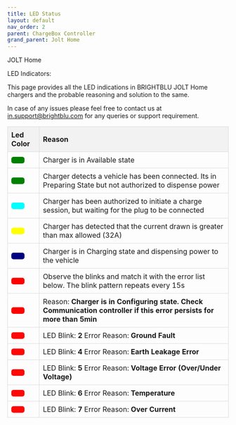 ```yaml
---
title: LED Status
layout: default
nav_order: 2
parent: ChargeBox Controller
grand_parent: Jolt Home
---
```


JOLT Home

LED Indicators:

This page provides all the LED indications in BRIGHTBLU JOLT Home chargers and the probable reasoning and solution to the same.

In case of any issues please feel free to contact us at in.support@brightblu.com for any queries or support requirement.

<!-- | Led Color | Reason |
| :--- | :--- |
| UnderVoltage | BRIGHTBLU Chargers support an input supply value of +/- 20% of 230V |
| OverVoltage | BRIGHTBLU Chargers support an input supply value of +/- 20% of 230V |
| OverCurrentFailure | Charger has detected that the current drawn is greater than max allowed (32A) |
| HighTemperature | Charger Temperature sensor detects an internal temperature greater than 80°C and has shut down to prevent further damage. |
| GroundFailure | Neutral - Earth Voltage has exceeded permissible values (Maximum allowed 8V) |
| OtherError: | Includes the following sub-errors (vendorErrorCode): |
| &nbsp;&nbsp;•EmergencyButton | Emergency Button is pressed |
| &nbsp;&nbsp;•InputFrequencyError | Frequency of Input Supply is not between 50/60 Hz |
| &nbsp;&nbsp;•EarthLeakageError | A current leakage of either 30mA AC or 6mA DC has been detected |
| &nbsp;&nbsp;•PowerFailure | Loss of input supply power(Will only work with BRIGHTBLU POWER BACKUP systems) |
| &nbsp;&nbsp;•ModBusComsFailure | Loss of communication with Energy Meter |
| &nbsp;&nbsp;•VPRError | Input Supply error (Phase Reversal or Asymetrical input supply)(Mostly with 3 Phase) |
| &nbsp;&nbsp;•SDCardFailure | Internal SD Card error(Logging and OTA updates disabled but charger will function normally otherwise) | -->

<!--
<table>
  <thead>
    <tr>
      <th>Led Color</th>
      <th>Reason</th>
    </tr>
  </thead>
  <tbody>
    <tr style="color: Green;">
      <td style="text-shadow: 1px 1px 1px black;">- - -</td>
      <td>If the LED indication is GREEN and Stable, the charger is in Available state</td>
    </tr>
        <tr  >
      <td style="text-shadow: 1px 1px 1px black;color: green;" class="blinking">- - -</td>
      <td >The Charger detects a vehicle has been connected. Its in Preparing State but not authorized to dispense power</td>
    </tr>
    <tr style="background-color: green; ">
      <td style="text-shadow: 1px 1px 1px black;color: cyan;">- - -</td>
      <td >The Charger has been authorized to initiate a charge session, but waiting for the plug to be connected</td>
    </tr>
    <tr style="background-color: blue;">
      <td style="text-shadow: 1px 1px 1px black; color: Yellow;">- - -</td>
      <td >Charger has detected that the current drawn is greater than max allowed (32A)</td>
    </tr>
    <tr style="background-color: yellow; ">
      <td style="text-shadow: 1px 1px 1px black;color: Navy;">- - -</td>
      <td >Charger Temperature sensor detects an internal temperature greater than 80°C and has shut down to prevent further damage.</td>
    </tr>
    <tr style="background-color: orange; color: Red;">
      <td style="text-shadow: 1px 1px 1px black;">- - -</td>
      <td style="text-shadow: 1px 1px 1px black;">Check the number of Blinks to Identify the error</td>
    </tr>
    <tr style="background-color: purple; color: red;">
      <td style="text-shadow: 1px 1px 0 black;">&nbsp;&nbsp;2</td>
      <td style="text-shadow: 1px 1px 0 black;">Emergency Button is pressed</td>
    </tr>
        <tr style="background-color: orange; color: Purple;">
      <td style="text-shadow: 1px 1px 0 black;">- - -</td>
      <td style="text-shadow: 1px 1px 0 black;">Check the number of Blinks to Identify the error</td>
    </tr>
    <tr style="background-color: purple; color: red;">
      <td style="text-shadow: 1px 1px 0 black;">&nbsp;&nbsp;2</td>
      <td style="text-shadow: 1px 1px 0 black;">Emergency Button is pressed</td>
    </tr>
  </tbody>
</table>

<style>
  .blinking {
    animation: blinker 2s linear infinite;
  }

  @keyframes blinker {
    50% { opacity: 0; }
  }
</style> -->
<!--
<!DOCTYPE html>
<html lang="en">
<head>
    <meta charset="UTF-8">
    <meta name="viewport" content="width=device-width, initial-scale=1.0">
    <title>LED Status Table</title>
    <style>
        table {
            border-collapse: collapse;
            width: 100%;
        }
        th, td {
            border: 1px solid #ddd;
            padding: 8px;
            text-align: left;
        }
        th {
            background-color: #f2f2f2;
        }
        .led {
            width: 30px;
            height: 15px;
            border-radius: 5px;
            display: inline-block;
            margin-right: 10px;
        }
        .blinking {
            animation: blinker 2s ease-in-out infinite;
        }
        .blink-2 {
            animation: blinker-2 15s infinite;
        }
        .blink-3 {
            animation: blinker-3 15s ease-in-out infinite;
        }
        .blink-4 {
            animation: blinker-4 15s ease-in-out infinite;
        }
        .blink-5 {
            animation: blinker-5 15s ease-in-out infinite;
        }
        @keyframes blinker {
            0%, 100% { opacity: 1; }
            50% { opacity: 0.3; }
        }
        @keyframes blinker-2 {
            100% { opacity: 1; }
            0 { opacity: 0.3; }
        }
        @keyframes blinker-3 {
            0%, 9%, 11%, 19%, 21%, 29%, 31%, 100% { opacity: 1; }
            10%, 20%, 30% { opacity: 0.3; }
        }
        @keyframes blinker-4 {
            0%, 7%, 9%, 15%, 17%, 23%, 25%, 31%, 33%, 100% { opacity: 1; }
            8%, 16%, 24%, 32% { opacity: 0.3; }
        }
        @keyframes blinker-5 {
            0%, 6%, 8%, 13%, 15%, 20%, 22%, 27%, 29%, 34%, 36%, 100% { opacity: 1; }
            7%, 14%, 21%, 28%, 35% { opacity: 0.3; }
        }
    </style>
</head>
<body>
    <table>
        <thead>
            <tr>
                <th>Led Color</th>
                <th>Reason</th>
            </tr>
        </thead>
        <tbody>
            <tr>
                <td><div class="led" style="background-color: green;"></div></td>
                <td>Charger is in Available state</td>
            </tr>
            <tr>
                <td><div class="led blinking" style="background-color: green;"></div></td>
                <td>Charger detects a vehicle has been connected. Its in Preparing State but not authorized to dispense power</td>
            </tr>
            <tr>
                <td><div class="led" style="background-color: cyan;"></div></td>
                <td>Charger has been authorized to initiate a charge session, but waiting for the plug to be connected</td>
            </tr>
            <tr>
                <td><div class="led" style="background-color: yellow;"></div></td>
                <td>Charger has detected that the current drawn is greater than max allowed (32A)</td>
            </tr>
            <tr>
                <td><div class="led" style="background-color: navy;"></div></td>
                <td>Charger is in Charging state and dispensing power to the vehicle</td>
            </tr>
            <tr>
                <td><div class="led" style="background-color: red;"></div></td>
                <td>Check the number of Blinks to Identify the error</td>
            </tr>
            <tr>
                <td><div class="led blink-2" style="background-color: red;"></div></td>
                <td>Emergency Button is pressed</td>
            </tr>
            <tr>
                <td><div class="led blink-3" style="background-color: red;"></div></td>
                <td>Red Error Code 3</td>
            </tr>
            <tr>
                <td><div class="led blink-4" style="background-color: red;"></div></td>
                <td>Red Error Code 4</td>
            </tr>
            <tr>
                <td><div class="led blink-5" style="background-color: red;"></div></td>
                <td>Red Error Code 5</td>
            </tr>
            <tr>
                <td><div class="led" style="background-color: purple;"></div></td>
                <td>Check the number of Blinks to Identify the error</td>
            </tr>
            <tr>
                <td><div class="led blink-2" style="background-color: purple;"></div></td>
                <td>Purple Error Code 2</td>
            </tr>
            <tr>
                <td><div class="led blink-3" style="background-color: purple;"></div></td>
                <td>Purple Error Code 3</td>
            </tr>
            <tr>
                <td><div class="led blink-4" style="background-color: purple;"></div></td>
                <td>Purple Error Code 4</td>
            </tr>
            <tr>
                <td><div class="led blink-5" style="background-color: purple;"></div></td>
                <td>Purple Error Code 5</td>
            </tr>
        </tbody>
    </table>
</body>
</html> -->

<html lang="en">
<head>
    <meta charset="UTF-8">
    <meta name="viewport" content="width=device-width, initial-scale=1.0">
    <title>LED Status Table</title>
    <style>
        table {
            border-collapse: collapse;
            width: 100%;
        }
        th, td {
            border: 1px solid #ddd;
            padding: 8px;
            text-align: left;
        }
        th {
            background-color: #f2f2f2;
        }
        .led {
            width: 30px;
            height: 15px;
            border-radius: 5px;
            display: inline-block;
            margin-right: 10px;
            opacity: 1;
            transition: opacity 0.1s;
        }
        /* Blinking animations for Red and Purple LEDs on a 15s cycle */
        .blink-2 {
            animation: blinkAnimation2 10s infinite;
        }
        @keyframes blinkAnimation2 {
            0%, 100% { opacity: 1; }
            10%, 20%{ opacity: 0; }
            12%, 22%, 32% { opacity: 1; }
        }
        .blink-3 {
            animation: blinkAnimation3 10s infinite;
        }
        @keyframes blinkAnimation3 {
            0%, 100% { opacity: 1; }
            10%, 20%, 30% { opacity: 0; }
            12%, 22%, 32% { opacity: 1; }
        }
        .blink-4 {
            animation: blinkAnimation4 10s infinite;
        }
        @keyframes blinkAnimation4 {
            0%, 100% { opacity: 1; }
            10%, 20%, 30%, 40% { opacity: 0; }
            12%, 22%, 32%, 42% { opacity: 1; }
        }
        .blink-4purple {
            animation: blinkAnimation4purple 8s infinite;
        }
        @keyframes blinkAnimation4purple {
            0%, 100% { opacity: 1; }
            10%, 20%, 30%, 40% { opacity: 0; }
            12%, 22%, 32%, 42% { opacity: 1; }
        }
        .blink-5 {
            animation: blinkAnimation5 10s infinite;
        }
        @keyframes blinkAnimation5 {
            0%, 100% { opacity: 1; }
            10%, 20%, 30%, 40%, 50% { opacity: 0; }
            12%, 22%, 32%, 42%, 52% { opacity: 1; }
        }
        .blink-6 {
            animation: blinkAnimation6 10s infinite;
        }
        @keyframes blinkAnimation6 {
            0%, 100% { opacity: 1; }
            10%, 20%, 30%, 40%, 50%, 60% { opacity: 0; }
            12%, 22%, 32%, 42%, 52%, 62% { opacity: 1; }
        }
        .blink-7 {
            animation: blinkAnimation7 10s infinite;
        }
        @keyframes blinkAnimation7 {
            0%, 100% { opacity: 1; }
            10%, 20%, 30%, 40%, 50%, 60%,70% { opacity: 0; }
            12%, 22%, 32%, 42%, 52%, 62%,72% { opacity: 1; }
        }
        .blink-8 {
            animation: blinkAnimation8 10s infinite;
        }
        @keyframes blinkAnimation8 {
            0%, 100% { opacity: 1; }
            10%, 20%, 30%, 40%, 50%, 60%,70%,80% { opacity: 0; }
            12%, 22%, 32%, 42%, 52%, 62%,72%,82% { opacity: 1; }
        }
        /* Green LED is always visible */
        .green-blink {
            animation: greenBlink 2.5s ease-in-out infinite;
        }
        @keyframes greenBlink {
            25%, 100% { opacity: 1; }
            50% { opacity: 0.1; }
        }
        .purple-blink {
            animation: purpleBlink 1s ease-in-out infinite;
        }
        @keyframes purpleBlink {
            25%, 100% { opacity: 1; }
            50% { opacity: 0.1; }
        }
    </style>
</head>
<body>
    <table>
        <thead>
            <tr>
                <th>Led Color</th>
                <th>Reason</th>
            </tr>
        </thead>
        <tbody>
            <tr>
                <td><div class="led" style="background-color: green;"></div></td>
                <td>Charger is in Available state</td>
            </tr>
            <tr>
                <td><div class="led green-blink" style="background-color: green;"></div></td>
                <td>Charger detects a vehicle has been connected. Its in Preparing State but not authorized to dispense power</td>
            </tr>
            <tr>
                <td><div class="led" style="background-color: cyan;"></div></td>
                <td>Charger has been authorized to initiate a charge session, but waiting for the plug to be connected</td>
            </tr>
            <tr>
                <td><div class="led" style="background-color: yellow;"></div></td>
                <td>Charger has detected that the current drawn is greater than max allowed (32A)</td>
            </tr>
            <tr>
                <td><div class="led" style="background-color: navy;"></div></td>
                <td>Charger is in Charging state and dispensing power to the vehicle</td>
            </tr>
            <tr>
                <td><div class="led" style="background-color: red;"></div></td>
                <td>Observe the blinks and match it with the error list below. The blink pattern repeats every 15s</td>
            </tr>
            <tr>
                <td><div class="led green-blink" style="background-color: red;"></div></td>
                <td>  Reason: <b>Charger is in Configuring state. Check Communication controller if this error persists for more than 5min</b></td>
            </tr>
            <tr>
                <td><div class="led blink-2" style="background-color: red;"></div></td>
                <td>LED Blink: <b>2</b> Error Reason: <b>Ground Fault</b></td>
            </tr>
            <!-- <tr>
                <td><div class="led blink-3" style="background-color: red;"></div></td>
                <td>LED Blink: <b>3</b> Error Reason: <b>Emergency Button</b></td>
            </tr> -->
            <tr>
                <td><div class="led blink-4" style="background-color: red;"></div></td>
               <td>LED Blink: <b>4</b> Error Reason: <b>Earth Leakage Error</b></td>
            </tr>
            <tr>
                <td><div class="led blink-5" style="background-color: red;"></div></td>
                <td>LED Blink: <b>5</b> Error Reason: <b>Voltage Error (Over/Under Voltage)</b></td>
            </tr>
            <tr>
                <td><div class="led blink-6" style="background-color: red;"></div></td>
                <td>LED Blink: <b>6</b> Error Reason: <b>Temperature</b></td>
            </tr>
            <tr>
                <td><div class="led blink-7" style="background-color: red;"></div></td>
                <td>LED Blink: <b>7</b> Error Reason: <b>Over Current</b></td>
            </tr>
            <!-- <tr>
                <td><div class="led blink-8" style="background-color: red;"></div></td>
                <td>LED Blink: <b>8</b> Error Reason: <b>Frequency Error</b></td>
            </tr> -->
            <!-- <tr>
                <td><div class="led" style="background-color: red;"></div></td>
                <td>LED Blink: <b>0</b> Error Reason: <b>Power Supply Error/Power Loss (BRIGHTBLU Battery Backup)</b></td>
            </tr> -->
            <!-- <tr>
                <td><div class="led" style="background-color: Fuchsia;"></div></td>
                <td>Observe the blinks and match it with the error list below</td>
            </tr>
            <tr>
                <td><div class="led purple-blink" style="background-color: Fuchsia;"></div></td>
                <td>Reason: <b>BLE Connection detected.</b>The Device is now in configuration mode</td>
            </tr>
            <tr>
                <td><div class="led blink-4purple" style="background-color: Fuchsia;"></div></td>
                <td>LED Blink: <b>4</b> Error Reason: <b>Disconnected From Server.Attempting to reconnect</b></td>
            </tr> -->
        </tbody>
    </table>
</body>
</html>

